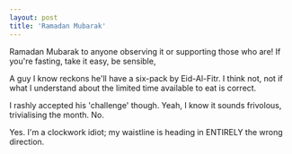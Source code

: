 ```yaml
---
layout: post
title: 'Ramadan Mubarak'
---
```


Ramadan Mubarak to anyone observing it or supporting those who are!  If you're fasting, take it easy, be sensible,  

A guy I know reckons he'll have a six-pack by Eid-Al-Fitr.  I think not, not if what I understand about the limited time available to eat is correct.

I rashly accepted his 'challenge' though.  Yeah, I know it sounds frivolous, trivialising the month.  No.

Yes.  I'm a clockwork idiot; my waistline is heading in ENTIRELY the wrong direction.
